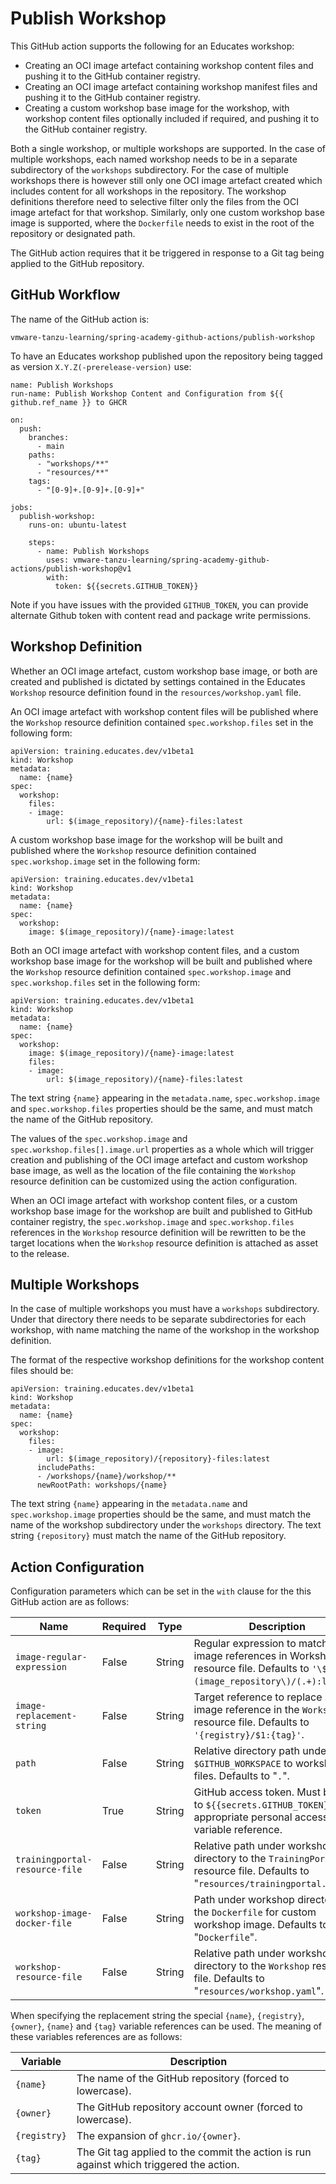 Publish Workshop
================

This GitHub action supports the following for an Educates workshop:

* Creating an OCI image artefact containing workshop content files and pushing
  it to the GitHub container registry.
* Creating an OCI image artefact containing workshop manifest files and pushing
  it to the GitHub container registry.
* Creating a custom workshop base image for the workshop, with workshop content
  files optionally included if required, and pushing it to the GitHub container
  registry.

Both a single workshop, or multiple workshops are supported. In the case of
multiple workshops, each named workshop needs to be in a separate subdirectory
of the `workshops` subdirectory. For the case of multiple workshops there is
however still only one OCI image artefact created which includes content for all
workshops in the repository. The workshop definitions therefore need to
selective filter only the files from the OCI image artefact for that workshop.
Similarly, only one custom workshop base image is supported, where the
`Dockerfile` needs to exist in the root of the repository or designated path.

The GitHub action requires that it be triggered in response to a Git tag being
applied to the GitHub repository.

GitHub Workflow
---------------

The name of the GitHub action is:

```
vmware-tanzu-learning/spring-academy-github-actions/publish-workshop
```

To have an Educates workshop published upon the repository being tagged as
version `X.Y.Z(-prerelease-version)` use:

```
name: Publish Workshops
run-name: Publish Workshop Content and Configuration from ${{ github.ref_name }} to GHCR

on:
  push:
    branches:
      - main
    paths:
      - "workshops/**"
      - "resources/**"
    tags:
      - "[0-9]+.[0-9]+.[0-9]+"

jobs:
  publish-workshop:
    runs-on: ubuntu-latest

    steps:
      - name: Publish Workshops
        uses: vmware-tanzu-learning/spring-academy-github-actions/publish-workshop@v1
        with:
          token: ${{secrets.GITHUB_TOKEN}}
```

Note if you have issues with the provided `GITHUB_TOKEN`,
you can provide alternate Github token with content read and
package write permissions.

Workshop Definition
-------------------

Whether an OCI image artefact, custom workshop base image, or both are created
and published is dictated by settings contained in the Educates `Workshop`
resource definition found in the `resources/workshop.yaml` file.

An OCI image artefact with workshop content files will be published where the
`Workshop` resource definition contained `spec.workshop.files` set in the
following form:

```
apiVersion: training.educates.dev/v1beta1
kind: Workshop
metadata:
  name: {name}
spec:
  workshop:
    files:
    - image:
        url: $(image_repository)/{name}-files:latest
```

A custom workshop base image for the workshop will be built and published where
the `Workshop` resource definition contained `spec.workshop.image` set in the
following form:

```
apiVersion: training.educates.dev/v1beta1
kind: Workshop
metadata:
  name: {name}
spec:
  workshop:
    image: $(image_repository)/{name}-image:latest
```

Both an OCI image artefact with workshop content files, and a custom workshop
base image for the workshop will be built and published where the `Workshop`
resource definition contained `spec.workshop.image` and `spec.workshop.files`
set in the following form:

```
apiVersion: training.educates.dev/v1beta1
kind: Workshop
metadata:
  name: {name}
spec:
  workshop:
    image: $(image_repository)/{name}-image:latest
    files:
    - image:
        url: $(image_repository)/{name}-files:latest
```

The text string `{name}` appearing in the `metadata.name`, `spec.workshop.image`
and `spec.workshop.files` properties should be the same, and must match the name
of the GitHub repository.

The values of the `spec.workshop.image` and `spec.workshop.files[].image.url`
properties as a whole which will trigger creation and publishing of the OCI
image artefact and custom workshop base image, as well as the location of the
file containing the `Workshop` resource definition can be customized using the
action configuration.

When an OCI image artefact with workshop content files, or a custom workshop
base image for the workshop are built and published to GitHub container
registry, the `spec.workshop.image` and `spec.workshop.files` references in the
`Workshop` resource definition will be rewritten to be the target locations when
the `Workshop` resource definition is attached as asset to the release.

Multiple Workshops
------------------

In the case of multiple workshops you must have a `workshops` subdirectory.
Under that directory there needs to be separate subdirectories for each
workshop, with name matching the name of the workshop in the workshop
definition.

The format of the respective workshop definitions for the workshop content
files should be:

```
apiVersion: training.educates.dev/v1beta1
kind: Workshop
metadata:
  name: {name}
spec:
  workshop:
    files:
    - image:
        url: $(image_repository)/{repository}-files:latest
      includePaths:
      - /workshops/{name}/workshop/**
      newRootPath: workshops/{name}
```

The text string `{name}` appearing in the `metadata.name` and
`spec.workshop.image` properties should be the same, and must match the name of
the workshop subdirectory under the `workshops` directory. The text string
`{repository}` must match the name of the GitHub repository.

Action Configuration
--------------------

Configuration parameters which can be set in the `with` clause for the this
GitHub action are as follows:

| Name                            | Required | Type     | Description                        |
|---------------------------------|----------|----------|------------------------------------|
| `image-regular-expression`      | False    | String   | Regular expression to match any image references in Workshop resource file. Defaults to `'\$\(image_repository\)/(.+):latest'`. |
| `image-replacement-string`      | False    | String   | Target reference to replace source image reference in the `Workshop` resource file. Defaults to `'{registry}/$1:{tag}'`. |
| `path`                          | False    | String   | Relative directory path under `$GITHUB_WORKSPACE` to workshop files. Defaults to "`.`". |
| `token`                         | True     | String   | GitHub access token. Must be set to `${{secrets.GITHUB_TOKEN}}` or appropriate personal access token variable reference. |
| `trainingportal-resource-file`  | False    | String   | Relative path under workshop directory to the `TrainingPortal` resource file. Defaults to "`resources/trainingportal.yaml`". |
| `workshop-image-docker-file`    | False    | String   | Path under workshop directory to the `Dockerfile` for custom workshop image. Defaults to "`Dockerfile`". |
| `workshop-resource-file`        | False    | String   | Relative path under workshop directory to the `Workshop` resource file. Defaults to "`resources/workshop.yaml`". |

 When specifying the replacement string the special `{name}`, `{registry}`, `{owner}`, `{name}` and `{tag}` variable references can be used. The meaning of these variables references are as follows:

 | Variable     | Description |
 |--------------|-------------|
 | `{name}`     | The name of the GitHub repository (forced to lowercase). |
 | `{owner}`    | The GitHub repository account owner (forced to lowercase). |
 | `{registry}` | The expansion of `ghcr.io/{owner}`. |
 | `{tag}`      | The Git tag applied to the commit the action is run against which triggered the action. |
